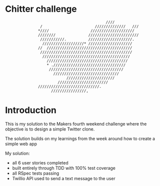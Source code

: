 # Chitter challenge

```
                                              ////                              
                /                        //////////////   ///                   
               *////                   ////////////////////                     
               ////////               ///////////////////////                   
                ///////////.          ////////////////////.                     
                 ///////////////////* ////////////////////                      
               //  ///////////////////////////////////////                      
                //////////////////////////////////////////                      
                 ////////////////////////////////////////                       
                   /////////////////////////////////////                        
                   * ./////////////////////////////////                         
                    //////////////////////////////////                          
                      //////////////////////////////                            
                            //////////////////////                              
                        ///////////////////////                                 
               ////////////////////////////.                                    
                     ////////////////, 
```

 # Introduction

This is my solution to the Makers fourth weekend challenge where the objective is to design a simple Twitter clone.

The solution builds on my learnings from the week around how to create a simple web app 

My solution:

- all 6 user stories completed
- built entirely through TDD with 100% test coverage
- all RSpec tests passing
- Twillio API used to send a text message to the user